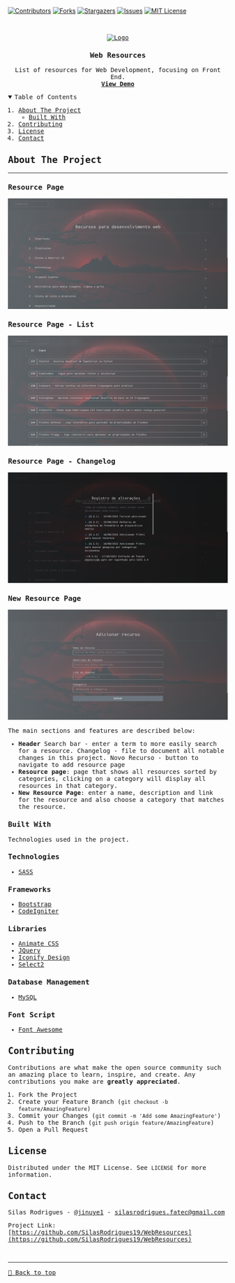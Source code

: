 [![Contributors][contributors-shield]][contributors-url]
[![Forks][forks-shield]][forks-url]
[![Stargazers][stars-shield]][stars-url]
[![Issues][issues-shield]][issues-url]
[![MIT License][license-shield]][license-url]

<!-- PROJECT LOGO -->
<br />
<samp>
<p align="center">
  <a href="http://webresources.epizy.com">
    <img src="./favicon.ico" alt="Logo">
  </a>

  <h3 align="center">Web Resources</h3>

  <p align="center">
    List of resources for Web Development, focusing on Front End.
    <br />
    <a href="http://webresources.epizy.com"><strong>View Demo</strong></a>
    <br />
  </p>
</p>

<!-- TABLE OF CONTENTS -->
<details open="open">
  <summary>Table of Contents</summary>
  <ol>
    <li>
      <a href="#about-the-project">About The Project</a>
      <ul>
        <li><a href="#built-with">Built With</a></li>
      </ul>
    </li>
    <li><a href="#contributing">Contributing</a></li>
    <li><a href="#license">License</a></li>
    <li><a href="#contact">Contact</a></li>
  </ol>
</details>

<!-- ABOUT THE PROJECT -->

## About The Project

<hr>

### Resource Page

[![Preview][product-screenshot]](http://webresources.epizy.com)

### Resource Page - List

[![Preview][product-screenshot2]](http://webresources.epizy.com)

### Resource Page - Changelog

[![Preview][product-screenshot3]](http://webresources.epizy.com)

### New Resource Page

[![Preview][product-screenshot4]](http://webresources.epizy.com)

The main sections and features are described below:

- **Header**
  Search bar - enter a term to more easily search for a resource.
  Changelog - file to document all notable changes in this project.
  Novo Recurso - button to navigate to add resource page
- **Resource page**: page that shows all resources sorted by categories, clicking on a category will display all resources in that category.
- **New Resource Page**: enter a name, description and link for the resource and also choose a category that matches the resource.

### Built With

Technologies used in the project.

### Technologies

- [SASS](https://sass-lang.com)

### Frameworks

- [Bootstrap](https://getbootstrap.com)
- [CodeIgniter](https://codeigniter.com)

### Libraries

- [Animate CSS](https://animate.style)
- [JQuery](https://jquery.com)
- [Iconify Design](https://iconify.design)
- [Select2](https://select2.org)

### Database Management

- [MySQL](https://www.mysql.com)

### Font Script

- [Font Awesome](https://fontawesome.com)

<!-- CONTRIBUTING -->

## Contributing

Contributions are what make the open source community such an amazing place to learn, inspire, and create. Any contributions you make are **greatly appreciated**.

1. Fork the Project
2. Create your Feature Branch (`git checkout -b feature/AmazingFeature`)
3. Commit your Changes (`git commit -m 'Add some AmazingFeature'`)
4. Push to the Branch (`git push origin feature/AmazingFeature`)
5. Open a Pull Request

<!-- LICENSE -->

## License

Distributed under the MIT License. See `LICENSE` for more information.

<!-- CONTACT -->

## Contact

Silas Rodrigues - [@jinuye1](https://twitter.com/jinuye1) - silasrodrigues.fatec@gmail.com

Project Link: [https://github.com/SilasRodrigues19/WebResources](https://github.com/SilasRodrigues19/WebResources) <br>

<!-- MARKDOWN LINKS & IMAGES -->
<!-- https://www.markdownguide.org/basic-syntax/#reference-style-links -->

[contributors-shield]: https://img.shields.io/github/contributors/SilasRodrigues19/WebResources.svg?style=for-the-badge
[contributors-url]: https://github.com/SilasRodrigues19/WebResources/graphs/contributors
[forks-shield]: https://img.shields.io/github/forks/SilasRodrigues19/WebResources.svg?style=for-the-badge
[forks-url]: https://github.com/SilasRodrigues19/WebResources/network/members
[stars-shield]: https://img.shields.io/github/stars/SilasRodrigues19/WebResources.svg?style=for-the-badge
[stars-url]: https://github.com/SilasRodrigues19/WebResources/stargazers
[issues-shield]: https://img.shields.io/github/issues/SilasRodrigues19/WebResources.svg?style=for-the-badge
[issues-url]: https://github.com/SilasRodrigues19/WebResources/issues
[license-shield]: https://img.shields.io/github/license/SilasRodrigues19/WebResources.svg?style=for-the-badge
[license-url]: https://github.com/SilasRodrigues19/WebResources/blob/master/LICENSE
[product-screenshot]: ./public/img/screenshots/preview.png
[product-screenshot2]: ./public/img/screenshots/preview2.png
[product-screenshot3]: ./public/img/screenshots/preview3.png
[product-screenshot4]: ./public/img/screenshots/preview4.png
[license-url]: https://github.com/SilasRodrigues19/WebResources/blob/master/LICENSE

<br><hr>
[🔼 Back to top](#Web-Resources)
